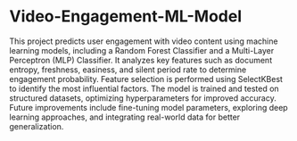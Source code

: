 # Video-Engagement-ML-Model
This project predicts user engagement with video content using machine learning models, including a Random Forest Classifier and a Multi-Layer Perceptron (MLP) Classifier. It analyzes key features such as document entropy, freshness, easiness, and silent period rate to determine engagement probability. Feature selection is performed using SelectKBest to identify the most influential factors. The model is trained and tested on structured datasets, optimizing hyperparameters for improved accuracy. Future improvements include fine-tuning model parameters, exploring deep learning approaches, and integrating real-world data for better generalization.
